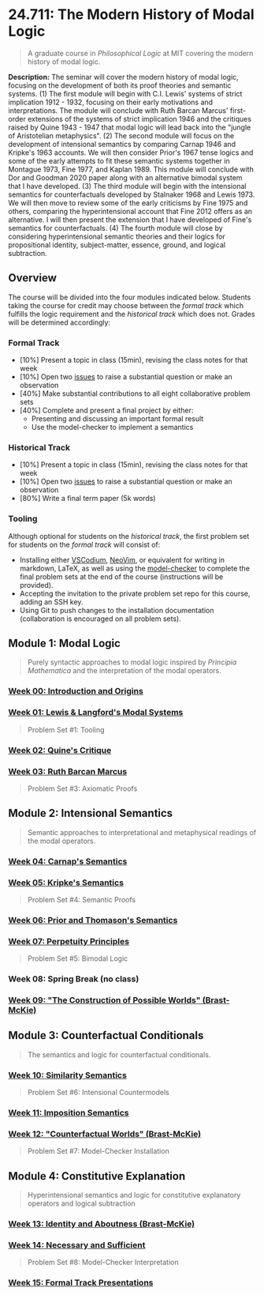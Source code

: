 # 24.711: The Modern History of Modal Logic

> A graduate course in _Philosophical Logic_ at MIT covering the modern history of modal logic.

**Description:** The seminar will cover the modern history of modal logic, focusing on the development of both its proof theories and semantic systems. (1) The first module will begin with C.I. Lewis' systems of strict implication 1912 - 1932, focusing on their early motivations and interpretations. The module will conclude with Ruth Barcan Marcus' first-order extensions of the systems of strict implication 1946 and the critiques raised by Quine 1943 - 1947 that modal logic will lead back into the "jungle of Aristotelian metaphysics". (2) The second module will focus on the development of intensional semantics by comparing Carnap 1946 and Kripke's 1963 accounts. We will then consider Prior's 1967 tense logics and some of the early attempts to fit these semantic systems together in Montague 1973, Fine 1977, and Kaplan 1989. This module will conclude with Dor and Goodman 2020 paper along with an alternative bimodal system that I have developed. (3) The third module will begin with the intensional semantics for counterfactuals developed by Stalnaker 1968 and Lewis 1973. We will then move to review some of the early criticisms by Fine 1975 and others, comparing the hyperintensional account that Fine 2012 offers as an alternative. I will then present the extension that I have developed of Fine's semantics for counterfactuals. (4) The fourth module will close by considering hyperintensional semantic theories and their logics for propositional identity, subject-matter, essence, ground, and logical subtraction.

## Overview

The course will be divided into the four modules indicated below.
Students taking the course for credit may choose between the _formal track_ which fulfills the logic requirement and the _historical track_ which does not.
Grades will be determined accordingly:

### Formal Track

- [10%] Present a topic in class (15min), revising the class notes for that week
- [10%] Open two [issues](https://github.com/benbrastmckie/ModalHistory/issues) to raise a substantial question or make an observation
- [40%] Make substantial contributions to all eight collaborative problem sets
- [40%] Complete and present a final project by either:
  - Presenting and discussing an important formal result
  - Use the model-checker to implement a semantics

### Historical Track

- [10%] Present a topic in class (15min), revising the class notes for that week
- [10%] Open two [issues](https://github.com/benbrastmckie/ModalHistory/issues) to raise a substantial question or make an observation
- [80%] Write a final term paper (5k words)

### Tooling

Although optional for students on the _historical track_, the first problem set for students on the _formal track_ will consist of:
- Installing either [VSCodium](https://github.com/benbrastmckie/VSCodium), [NeoVim](https://github.com/benbrastmckie/.config), or equivalent for writing in markdown, LaTeX, as well as using the [model-checker](https://github.com/benbrastmckie/ModelChecker) to complete the final problem sets at the end of the course (instructions will be provided).
- Accepting the invitation to the private problem set repo for this course, adding an SSH key.
- Using Git to push changes to the installation documentation (collaboration is encouraged on all problem sets).

## Module 1: Modal Logic

> Purely syntactic approaches to modal logic inspired by _Principia Mathematica_ and the interpretation of the modal operators.

### [Week 00: Introduction and Origins](https://github.com/benbrastmckie/ModalHistory/blob/master/1_proof_theory/00_week/00_week.md)

### [Week 01: Lewis & Langford's Modal Systems](https://github.com/benbrastmckie/ModalHistory/blob/master/1_proof_theory/01_week/01_week.md)

> Problem Set #1: Tooling

### [Week 02: Quine's Critique](https://github.com/benbrastmckie/ModalHistory/blob/master/1_proof_theory/02_week/02_week.md)

### [Week 03: Ruth Barcan Marcus](https://github.com/benbrastmckie/ModalHistory/blob/master/1_proof_theory/03_week/03_week.md)

> Problem Set #3: Axiomatic Proofs

## Module 2: Intensional Semantics

> Semantic approaches to interpretational and metaphysical readings of the modal operators.

### [Week 04: Carnap's Semantics](https://github.com/benbrastmckie/ModalHistory/blob/master/2_model_theory/04_week/04_week.md)

### [Week 05: Kripke's Semantics](https://github.com/benbrastmckie/ModalHistory/blob/master/2_model_theory/05_week/05_week.md)

> Problem Set #4: Semantic Proofs

### [Week 06: Prior and Thomason's Semantics](https://github.com/benbrastmckie/ModalHistory/blob/master/3_tense_and_modality/06_week/06_week.md)

### [Week 07: Perpetuity Principles](https://github.com/benbrastmckie/ModalHistory/blob/master/3_tense_and_modality/07_week/07_week.md)

> Problem Set #5: Bimodal Logic

### Week 08: Spring Break (no class)

### [Week 09: "The Construction of Possible Worlds" (Brast-McKie)](https://github.com/benbrastmckie/ModalHistory/blob/master/3_tense_and_modality/08_week/08_week.md)

## Module 3: Counterfactual Conditionals

> The semantics and logic for counterfactual conditionals.

### [Week 10: Similarity Semantics](https://github.com/benbrastmckie/ModalHistory/blob/master/4_counterfactuals/09_week/09_week.md)

> Problem Set #6: Intensional Countermodels

### [Week 11: Imposition Semantics](https://github.com/benbrastmckie/ModalHistory/blob/master/4_counterfactuals/10_week/10_week.md)

### [Week 12: "Counterfactual Worlds" (Brast-McKie)](https://github.com/benbrastmckie/ModalHistory/blob/master/4_counterfactuals/11_week/11_week.md)

> Problem Set #7: Model-Checker Installation

## Module 4: Constitutive Explanation

> Hyperintensional semantics and logic for constitutive explanatory operators and logical subtraction

### [Week 13: Identity and Aboutness (Brast-McKie)](https://github.com/benbrastmckie/ModalHistory/blob/master/5_constitutive_explanation/12_week/12_week.md)

### [Week 14: Necessary and Sufficient](https://github.com/benbrastmckie/ModalHistory/blob/master/5_constitutive_explanation/13_week/13_week.md)

> Problem Set #8: Model-Checker Interpretation

### [Week 15: Formal Track Presentations](https://github.com/benbrastmckie/ModalHistory/blob/master/5_constitutive_explanation/14_week/14_week.md)

